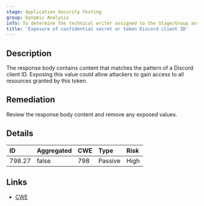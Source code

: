 ```yaml
---
stage: Application Security Testing
group: Dynamic Analysis
info: To determine the technical writer assigned to the Stage/Group associated with this page, see https://handbook.gitlab.com/handbook/product/ux/technical-writing/#assignments
title: 'Exposure of confidential secret or token Discord client ID'
---
```


## Description

The response body contains content that matches the pattern of a Discord client ID.
Exposing this value could allow attackers to gain access to all resources granted by this token.

## Remediation

Review the response body content and remove any exposed values.

## Details

| ID | Aggregated | CWE | Type | Risk |
|:---|:-----------|:----|:-----|:-----|
| 798.27 | false | 798 | Passive | High |

## Links

- [CWE](https://cwe.mitre.org/data/definitions/798.html)

